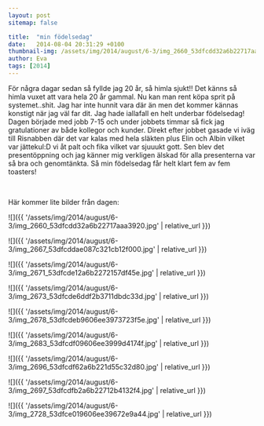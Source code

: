 ```yaml
---
layout: post
sitemap: false

title:  "min födelsedag"
date:   2014-08-04 20:31:29 +0100
thumbnail-img: /assets/img/2014/august/6-3/img_2660_53dfcdd32a6b22717aaa3920.jpg
author: Eva
tags: [2014]
---
```


För några dagar sedan så fyllde jag 20 år, så himla sjukt!! Det känns så himla vuxet att vara hela 20 år gammal. Nu kan man rent köpa sprit på systemet..shit. Jag har inte hunnit vara där än men det kommer kännas konstigt när jag väl far dit. Jag hade iallafall en helt underbar födelsedag! Dagen började med jobb 7-15 och under jobbets timmar så fick jag gratulationer av både kollegor och kunder. Direkt efter jobbet gasade vi iväg till Risnabben där det var kalas med hela släkten plus Elin och Albin vilket var jättekul:D vi åt palt och fika vilket var sjuuukt gott. Sen blev det presentöppning och jag känner mig verkligen älskad för alla presenterna var så bra och genomtänkta. Så min födelsedag får helt klart fem av fem toasters! 




 




Här kommer lite bilder från dagen:

![]({{ '/assets/img/2014/august/6-3/img_2660_53dfcdd32a6b22717aaa3920.jpg'  | relative_url }})

![]({{ '/assets/img/2014/august/6-3/img_2667_53dfcddae087c321cb12f000.jpg'  | relative_url }})

![]({{ '/assets/img/2014/august/6-3/img_2671_53dfcde12a6b2272157df45e.jpg'  | relative_url }})

![]({{ '/assets/img/2014/august/6-3/img_2673_53dfcde6ddf2b3711dbdc33d.jpg'  | relative_url }})

![]({{ '/assets/img/2014/august/6-3/img_2678_53dfcdeb9606ee3973723f5e.jpg'  | relative_url }})

![]({{ '/assets/img/2014/august/6-3/img_2683_53dfcdf09606ee3999d4174f.jpg'  | relative_url }})

![]({{ '/assets/img/2014/august/6-3/img_2696_53dfcdf62a6b221d55c32d80.jpg'  | relative_url }})

![]({{ '/assets/img/2014/august/6-3/img_2697_53dfcdfb2a6b22712b4132f4.jpg'  | relative_url }})

![]({{ '/assets/img/2014/august/6-3/img_2728_53dfce019606ee39672e9a44.jpg'  | relative_url }})


